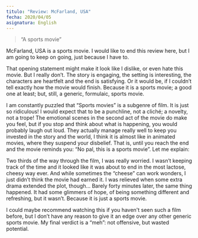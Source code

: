 ```yaml
---
titulo: "Review: McFarland, USA"
fecha: 2020/04/05 
asignatura: English
---
```


> “A sports movie”

McFarland, USA is a sports movie. I would like to end this review here, but I am going to keep on going, just because I have to. 

That opening statement might make it look like I dislike, or even hate this movie. But I really don’t. The story is engaging, the setting is interesting, the characters are heartfelt and the end is satisfying. Or it would be, if I couldn’t tell exactly how the movie would finish. Because it is a sports movie; a good one at least; but, still, a generic, formulaic, sports movie. 

I am constantly puzzled that “Sports movies” is a subgenre of film. It is just so ridiculous! I would expect that to be a punchline, not a cliché; a novelty, not a trope! The emotional scenes in the second act of the movie do make you feel, but if you stop and think about what is happening, you would probably laugh out loud. They actually manage really well to keep you invested in the story and the world, I think it is almost like in animated movies, where they suspend your disbelief. That is, until you reach the end and the movie reminds you: “No pal, this is a sports movie”. Let me explain: 

Two thirds of the way through the film, I was really worried. I wasn’t keeping track of the time and it looked like it was about to end in the most lactose, cheesy way ever. And while sometimes the “cheese” can work wonders, I just didn’t think the movie had earned it. I was relieved when some extra drama extended the plot, though… Barely forty minutes later, the same thing happened. It had some glimmers of hope, of being something different and refreshing, but it wasn’t. Because it is just a sports movie.

I could maybe recommend watching this if you haven't seen such a film before, but I don’t have any reason to give it an edge over any other generic sports movie. My final verdict is a “meh”: not offensive, but wasted potential.